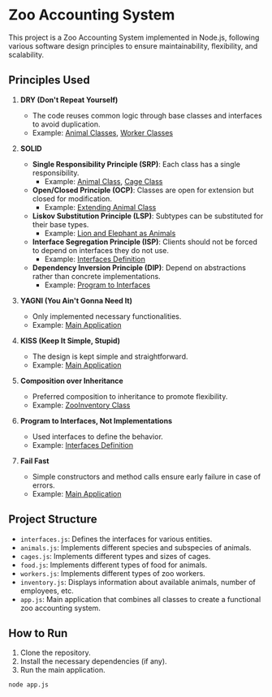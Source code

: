 # Zoo Accounting System

This project is a Zoo Accounting System implemented in Node.js, following various software design principles to ensure maintainability, flexibility, and scalability.

## Principles Used

1. **DRY (Don't Repeat Yourself)**
    - The code reuses common logic through base classes and interfaces to avoid duplication.
    - Example: [Animal Classes](./animals.js), [Worker Classes](./workers.js)

2. **SOLID**
    - **Single Responsibility Principle (SRP)**: Each class has a single responsibility.
        - Example: [Animal Class](./animals.js), [Cage Class](./cages.js)
    - **Open/Closed Principle (OCP)**: Classes are open for extension but closed for modification.
        - Example: [Extending Animal Class](./animals.js)
    - **Liskov Substitution Principle (LSP)**: Subtypes can be substituted for their base types.
        - Example: [Lion and Elephant as Animals](./animals.js)
    - **Interface Segregation Principle (ISP)**: Clients should not be forced to depend on interfaces they do not use.
        - Example: [Interfaces Definition](./interfaces.js)
    - **Dependency Inversion Principle (DIP)**: Depend on abstractions rather than concrete implementations.
        - Example: [Program to Interfaces](./interfaces.js)

3. **YAGNI (You Ain't Gonna Need It)**
    - Only implemented necessary functionalities.
    - Example: [Main Application](./app.js)

4. **KISS (Keep It Simple, Stupid)**
    - The design is kept simple and straightforward.
    - Example: [Main Application](./app.js)

5. **Composition over Inheritance**
    - Preferred composition to inheritance to promote flexibility.
    - Example: [ZooInventory Class](./inventory.js)

6. **Program to Interfaces, Not Implementations**
    - Used interfaces to define the behavior.
    - Example: [Interfaces Definition](./interfaces.js)

7. **Fail Fast**
    - Simple constructors and method calls ensure early failure in case of errors.
    - Example: [Main Application](./app.js)

## Project Structure

- `interfaces.js`: Defines the interfaces for various entities.
- `animals.js`: Implements different species and subspecies of animals.
- `cages.js`: Implements different types and sizes of cages.
- `food.js`: Implements different types of food for animals.
- `workers.js`: Implements different types of zoo workers.
- `inventory.js`: Displays information about available animals, number of employees, etc.
- `app.js`: Main application that combines all classes to create a functional zoo accounting system.

## How to Run

1. Clone the repository.
2. Install the necessary dependencies (if any).
3. Run the main application.

```sh
node app.js
